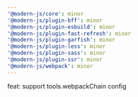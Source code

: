 ```yaml
---
'@modern-js/core': minor
'@modern-js/plugin-bff': minor
'@modern-js/plugin-esbuild': minor
'@modern-js/plugin-fast-refresh': minor
'@modern-js/plugin-garfish': minor
'@modern-js/plugin-less': minor
'@modern-js/plugin-sass': minor
'@modern-js/plugin-ssr': minor
'@modern-js/webpack': minor
---
```


feat: support tools.webpackChain config
